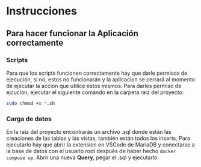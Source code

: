 # Instrucciones

## Para hacer funcionar la Aplicación correctamente

### Scripts

Para que los scripts funcionen correctamente hay que darle permisos de ejecución, si no, estos no funcionarán y la aplicacion se cerrará al momento de ejecutar la acción que utilice estos mismos. Para darles permiso  de ejcucion, ejecutar el siguiente comando en la carpeta raiz del proyecto:

```bash
sudo chmod +x *.sh
```

### Carga de datos

En la raiz del proyecto encontrarás un archivo .sql donde están las creaciones de las tablas y las vistas, también están todos los inserts.
Para ejecutarlo hay que abrir la extension en VSCode de MariaDB y conectarse a la base de datos con el usuario root después de haber hecho `docker compose up`. Abrir una nueva **Query**, pegar el .sql y ejecutarlo
